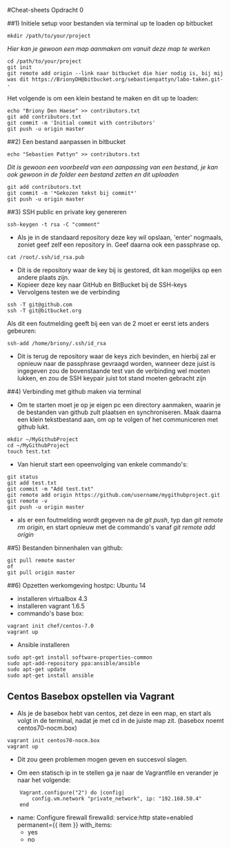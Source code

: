 #Cheat-sheets Opdracht 0

##1) Initiele setup voor bestanden via terminal up te loaden op bitbucket
```
mkdir /path/to/your/project 
```
*Hier kan je gewoon een map aanmaken om vanuit deze map te werken*
```
cd /path/to/your/project
git init
git remote add origin --link naar bitbucket die hier nodig is, bij mij was dit https://BrionyDH@bitbucket.org/sebastienpattyn/labo-taken.git--
```


Het volgende is om een klein bestand te maken en dit up te loaden:
```
echo "Briony Den Haese" >> contributors.txt
git add contributors.txt
git commit -m 'Initial commit with contributors'
git push -u origin master
```
##2) Een bestand aanpassen in bitbucket
```
echo "Sebastien Pattyn" >> contributors.txt 
```
*Dit is gewoon een voorbeeld van een aanpassing van een bestand, je kan ook gewoon in de folder een bestand zetten en dit uploaden*
```
git add contributors.txt
git commit -m '*Gekozen tekst bij commit*'
git push -u origin master
```
##3) SSH public en private key genereren

```
ssh-keygen -t rsa -C "comment"
```
* Als je in de standaard repository deze key wil opslaan, 'enter' nogmaals, zoniet geef zelf een repository in. Geef daarna ook een passphrase op.
```
cat /root/.ssh/id_rsa.pub
```
* Dit is de repository waar de key bij is gestored, dit kan mogelijks op een andere plaats zijn.
* Kopieer deze key naar GitHub en BitBucket bij de SSH-keys
* Vervolgens testen we de verbinding
```
ssh -T git@github.com
ssh -T git@bitbucket.org
```

Als dit een foutmelding geeft bij een van de 2 moet er eerst iets anders gebeuren:
```
ssh-add /home/briony/.ssh/id_rsa
```
* Dit is terug de repository waar de keys zich bevinden, en hierbij zal er opnieuw naar de passphrase gevraagd worden, wanneer deze juist is ingegeven zou de bovenstaande test van de verbinding wel moeten lukken, en zou de SSH keypair juist tot stand moeten gebracht zijn

##4) Verbinding met github maken via terminal

* Om te starten moet je op je eigen pc een directory aanmaken, waarin je de bestanden van github zult plaatsen en synchroniseren. Maak daarna een klein tekstbestand aan, om op te volgen of het communiceren met github lukt.
```
mkdir ~/MyGithubProject
cd ~/MyGithubProject
touch test.txt
```
* Van hieruit start een opeenvolging van enkele commando's:
```
git status
git add test.txt
git commit -m "Add test.txt"
git remote add origin https://github.com/username/mygithubproject.git
git remote -v
git push -u origin master
```
* als er een foutmelding wordt gegeven na de *git push*, typ dan *git remote rm origin*, en start opnieuw met de commando's vanaf *git remote add origin*

##5) Bestanden binnenhalen van github:

```
git pull remote master
of
git pull origin master
```

##6) Opzetten werkomgeving
hostpc: Ubuntu 14

* installeren virtualbox 4.3 
* installeren vagrant 1.6.5
* commando's base box: 
```
vagrant init chef/centos-7.0
vagrant up
```
* Ansible installeren
```
sudo apt-get install software-properties-common
sudo apt-add-repository ppa:ansible/ansible
sudo apt-get update
sudo apt-get install ansible
```
## Centos Basebox opstellen via Vagrant
* Als je de basebox hebt van centos, zet deze in een map, en start als volgt in de terminal, nadat je met cd in de juiste map zit. (basebox noemt centos70-nocm.box)

```
vagrant init centos70-nocm.box
vagrant up
```
* Dit zou geen problemen mogen geven en succesvol slagen. 

* Om een statisch ip in te stellen ga je naar de Vagrantfile en verander je naar het volgende:
```
	Vagrant.configure("2") do |config|
  		config.vm.network "private_network", ip: "192.168.50.4"
	end
```







- name: Configure firewall
  firewalld: service:http state=enabled permanent={{ item }}
  with_items:
  - yes
  - no
